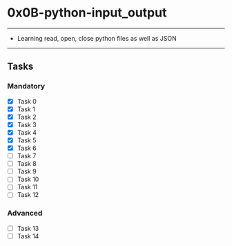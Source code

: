 # 0x0B-python-input_output

---
* Learning read, open, close python files as well as JSON
---

## Tasks
### Mandatory
- [x] Task 0
- [x] Task 1
- [x] Task 2
- [x] Task 3
- [x] Task 4
- [x] Task 5
- [x] Task 6
- [ ] Task 7
- [ ] Task 8
- [ ] Task 9
- [ ] Task 10
- [ ] Task 11
- [ ] Task 12

### Advanced
- [ ] Task 13
- [ ] Task 14
